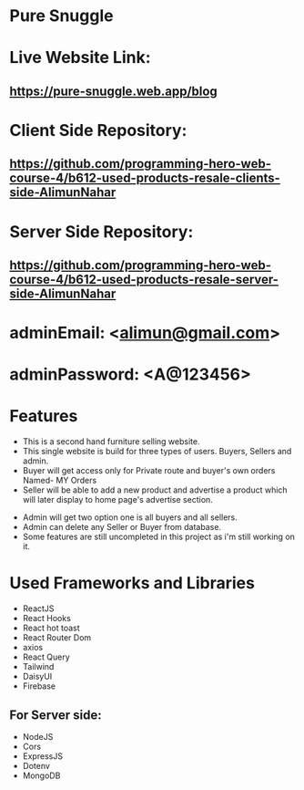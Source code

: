 # Pure Snuggle

# Live Website Link:

## https://pure-snuggle.web.app/blog

# Client Side Repository:

## https://github.com/programming-hero-web-course-4/b612-used-products-resale-clients-side-AlimunNahar

# Server Side Repository:

## https://github.com/programming-hero-web-course-4/b612-used-products-resale-server-side-AlimunNahar

# adminEmail: \<alimun@gmail.com\>

# adminPassword: \<A@123456\>

# Features

- This is a second hand furniture selling website.
- This single website is build for three types of users. Buyers, Sellers and admin.
- Buyer will get access only for Private route and buyer's own orders Named- MY Orders
- Seller will be able to add a new product and advertise a product which will later display to home page's advertise section.

* Admin will get two option one is all buyers and all sellers.
* Admin can delete any Seller or Buyer from database.
* Some features are still uncompleted in this project as i'm still working on it.

# Used Frameworks and Libraries

- ReactJS
- React Hooks
- React hot toast
- React Router Dom
- axios
- React Query
- Tailwind
- DaisyUI
- Firebase

## For Server side:

- NodeJS
- Cors
- ExpressJS
- Dotenv
- MongoDB
